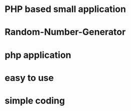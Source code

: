 # PHP based small application 
# Random-Number-Generator
# php application
# easy to use
# simple coding 

